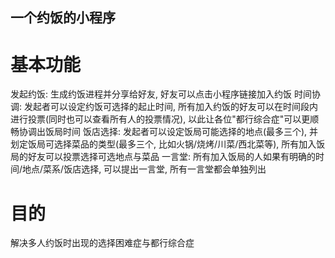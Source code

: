 ## 一个约饭的小程序

# 基本功能
发起约饭: 生成约饭进程并分享给好友, 好友可以点击小程序链接加入约饭
时间协调: 发起者可以设定约饭可选择的起止时间, 所有加入约饭的好友可以在时间段内进行投票(同时也可以查看所有人的投票情况), 以此让各位"都行综合症"可以更顺畅协调出饭局时间
饭店选择: 发起者可以设定饭局可能选择的地点(最多三个), 并划定饭局可选择菜品的类型(最多三个, 比如火锅/烧烤/川菜/西北菜等), 所有加入饭局的好友可以投票选择可选地点与菜品
一言堂: 所有加入饭局的人如果有明确的时间/地点/菜系/饭店选择, 可以提出一言堂, 所有一言堂都会单独列出

# 目的
解决多人约饭时出现的选择困难症与都行综合症
